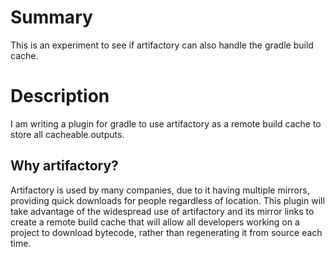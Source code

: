 # Summary

This is an experiment to see if artifactory can also handle the gradle build cache. 

# Description

I am writing a plugin for gradle to use artifactory as a remote build cache to store all cacheable outputs. 

## Why artifactory?

Artifactory is used by many companies, due to it having multiple mirrors, providing quick downloads for people regardless of location. This plugin will take advantage of the widespread use of artifactory and its mirror links to create a remote build cache that will allow all developers working on a project to download bytecode, rather than regenerating it from source each time.
